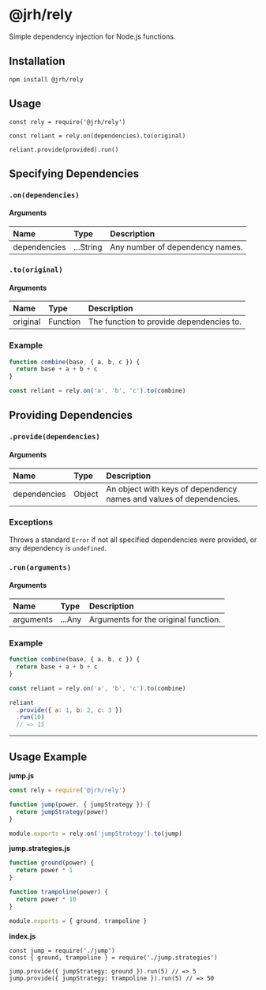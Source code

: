 # @jrh/rely

Simple dependency injection for Node.js functions.

## Installation

`npm install @jrh/rely`

## Usage

```
const rely = require('@jrh/rely')

const reliant = rely.on(dependencies).to(original)

reliant.provide(provided).run()
```

## Specifying Dependencies

### `.on(dependencies)`

#### Arguments

| Name | Type | Description |
| :-- | :-- | :-- |
| dependencies | ...String | Any number of dependency names. |

### `.to(original)`

#### Arguments

| Name | Type | Description |
| :-- | :-- | :-- |
| original | Function | The function to provide dependencies to. |

### Example

```javascript
function combine(base, { a, b, c }) {
  return base + a + b + c
}

const reliant = rely.on('a', 'b', 'c').to(combine)
```

## Providing Dependencies

### `.provide(dependencies)`

#### Arguments

| Name | Type | Description |
| :-- | :-- | :-- |
| dependencies | Object | An object with keys of dependency names and values of dependencies. |

### Exceptions

Throws a standard `Error` if not all specified dependencies were provided, or any dependency is `undefined`.

### `.run(arguments)`

#### Arguments

| Name | Type | Description |
| :-- | :-- | :-- |
| arguments | ...Any | Arguments for the original function. |

### Example

```javascript
function combine(base, { a, b, c }) {
  return base + a + b + c
}

const reliant = rely.on('a', 'b', 'c').to(combine)

reliant
  .provide({ a: 1, b: 2, c: 3 })
  .run(10)
  // => 15
```

---

## Usage Example

**jump.js**
```javascript
const rely = require('@jrh/rely')

function jump(power, { jumpStrategy }) {
  return jumpStrategy(power)
}

module.exports = rely.on('jumpStrategy').to(jump)
```

**jump.strategies.js**
```javascript
function ground(power) {
  return power * 1
}

function trampoline(power) {
  return power * 10
}

module.exports = { ground, trampoline }
```

**index.js**
```
const jump = require('./jump')
const { ground, trampoline } = require('./jump.strategies')

jump.provide({ jumpStrategy: ground }).run(5) // => 5
jump.provide({ jumpStrategy: trampoline }).run(5) // => 50
```
